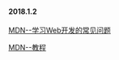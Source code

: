 #### 2018.1.2

[MDN--学习Web开发的常见问题](https://developer.mozilla.org/zh-CN/docs/Learn/Common_questions)

[MDN--教程](https://developer.mozilla.org/zh-CN/docs/Web/Tutorials)